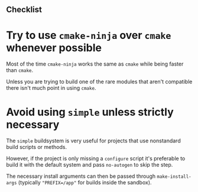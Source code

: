 ## Checklist

# Try to use `cmake-ninja` over `cmake` whenever possible

Most of the time `cmake-ninja` works the same as `cmake` while being faster than `cmake`.

Unless you are trying to build one of the rare modules that aren't compatible there isn't much point in using `cmake`.

# Avoid using `simple` unless strictly necessary

The `simple` buildsystem is very useful for projects that use nonstandard build scripts or methods.

However, if the project is only missing a `configure` script it's preferable to build it with the default system and pass `no-autogen` to skip the step.

The necessary install arguments can then be passed through `make-install-args` (typically `"PREFIX=/app"` for builds inside the sandbox).
